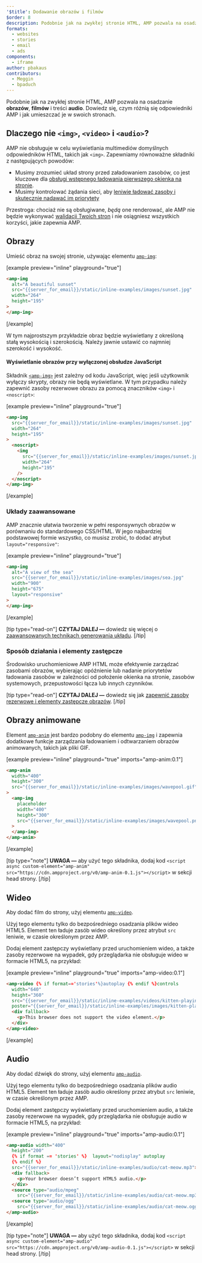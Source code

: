 ```yaml
---
'$title': Dodawanie obrazów i filmów
$order: 8
description: Podobnie jak na zwykłej stronie HTML, AMP pozwala na osadzanie obrazów, filmów i treści audio. Dowiedz się, czym różnią się odpowiedniki AMP i dowiedz się, jak...
formats:
  - websites
  - stories
  - email
  - ads
components:
  - iframe
author: pbakaus
contributors:
  - Meggin
  - bpaduch
---
```


Podobnie jak na zwykłej stronie HTML, AMP pozwala na osadzanie **obrazów**, **filmów** i treści **audio**. Dowiedz się, czym różnią się odpowiedniki AMP i jak umieszczać je w swoich stronach.

## Dlaczego nie `<img>`, `<video>` i `<audio>`?

AMP nie obsługuje w celu wyświetlania multimediów domyślnych odpowiedników HTML, takich jak `<img>`. Zapewniamy równoważne składniki z następujących powodów:

- Musimy zrozumieć układ strony przed załadowaniem zasobów, co jest kluczowe dla [obsługi wstępnego ładowania pierwszego okienka na stronie](../../../../about/how-amp-works.html#size-all-resources-statically).
- Musimy kontrolować żądania sieci, aby [leniwie ładować zasoby i skutecznie nadawać im priorytety](../../../../about/how-amp-works.html#prioritize-resource-loading)

Przestroga: chociaż nie są obsługiwane, _będą_ one renderować, ale AMP nie będzie wykonywać [walidacji Twoich stron](../../../../documentation/guides-and-tutorials/learn/validation-workflow/validate_amp.md) i nie osiągniesz wszystkich korzyści, jakie zapewnia AMP.

## Obrazy

Umieść obraz na swojej stronie, używając elementu [`amp-img`](../../../../documentation/components/reference/amp-img.md):

[example preview="inline" playground="true"]

```html
<amp-img
  alt="A beautiful sunset"
  src="{{server_for_email}}/static/inline-examples/images/sunset.jpg"
  width="264"
  height="195"
>
</amp-img>
```

[/example]

W tym najprostszym przykładzie obraz będzie wyświetlany z określoną stałą wysokością i szerokością. Należy jawnie ustawić co najmniej szerokość i wysokość.

#### Wyświetlanie obrazów przy wyłączonej obsłudze JavaScript

Składnik [`<amp-img>`](../../../../documentation/components/reference/amp-img.md) jest zależny od kodu JavaScript, więc jeśli użytkownik wyłączy skrypty, obrazy nie będą wyświetlane. W tym przypadku należy zapewnić zasoby rezerwowe obrazu za pomocą znaczników `<img>` i `<noscript>`:

[example preview="inline" playground="true"]

```html
<amp-img
  src="{{server_for_email}}/static/inline-examples/images/sunset.jpg"
  width="264"
  height="195"
>
  <noscript>
    <img
      src="{{server_for_email}}/static/inline-examples/images/sunset.jpg"
      width="264"
      height="195"
    />
  </noscript>
</amp-img>
```

[/example]

### Układy zaawansowane

AMP znacznie ułatwia tworzenie w pełni responsywnych obrazów w porównaniu do standardowego CSS/HTML. W jego najbardziej podstawowej formie wszystko, co musisz zrobić, to dodać atrybut `layout="responsive"`:

[example preview="inline" playground="true"]

```html
<amp-img
  alt="A view of the sea"
  src="{{server_for_email}}/static/inline-examples/images/sea.jpg"
  width="900"
  height="675"
  layout="responsive"
>
</amp-img>
```

[/example]

[tip type="read-on"] **CZYTAJ DALEJ —** dowiedz się więcej o [zaawansowanych technikach generowania układu](../../../../documentation/guides-and-tutorials/develop/style_and_layout/control_layout.md). [/tip]

### Sposób działania i elementy zastępcze

Środowisko uruchomieniowe AMP HTML może efektywnie zarządzać zasobami obrazów, wybierając opóźnienie lub nadanie priorytetów ładowania zasobów w zależności od położenie okienka na stronie, zasobów systemowych, przepustowości łącza lub innych czynników.

[tip type="read-on"] **CZYTAJ DALEJ —** dowiedz się jak [zapewnić zasoby rezerwowe i elementy zastępcze obrazów](../../../../documentation/guides-and-tutorials/develop/style_and_layout/placeholders.md). [/tip]

## Obrazy animowane

Element [`amp-anim`](../../../../documentation/components/reference/amp-anim.md) jest bardzo podobny do elementu [`amp-img`](../../../../documentation/components/reference/amp-img.md) i zapewnia dodatkowe funkcje zarządzania ładowaniem i odtwarzaniem obrazów animowanych, takich jak pliki GIF.

[example preview="inline" playground="true" imports="amp-anim:0.1"]

```html
<amp-anim
  width="400"
  height="300"
  src="{{server_for_email}}/static/inline-examples/images/wavepool.gif"
>
  <amp-img
    placeholder
    width="400"
    height="300"
    src="{{server_for_email}}/static/inline-examples/images/wavepool.png"
  >
  </amp-img>
</amp-anim>
```

[/example]

[tip type="note"] **UWAGA —** aby użyć tego składnika, dodaj kod `<script async custom-element="amp-anim" src="https://cdn.ampproject.org/v0/amp-anim-0.1.js"></script>` w sekcji head strony. [/tip]

## Wideo

Aby dodać film do strony, użyj elementu [`amp-video`](../../../../documentation/components/reference/amp-video.md).

Użyj tego elementu tylko do bezpośredniego osadzania plików wideo HTML5. Element ten ładuje zasób wideo określony przez atrybut `src` leniwie, w czasie określonym przez AMP.

Dodaj element zastępczy wyświetlany przed uruchomieniem wideo, a także zasoby rezerwowe na wypadek, gdy przeglądarka nie obsługuje wideo w formacie HTML5, na przykład:

[example preview="inline" playground="true" imports="amp-video:0.1"]

```html
<amp-video {% if format=='stories'%}autoplay {% endif %}controls
  width="640"
  height="360"
  src="{{server_for_email}}/static/inline-examples/videos/kitten-playing.mp4"
  poster="{{server_for_email}}/static/inline-examples/images/kitten-playing.png">
  <div fallback>
    <p>This browser does not support the video element.</p>
  </div>
</amp-video>
```

[/example]

## Audio

Aby dodać dźwięk do strony, użyj elementu [`amp-audio`](../../../../documentation/components/reference/amp-audio.md).

Użyj tego elementu tylko do bezpośredniego osadzania plików audio HTML5. Element ten ładuje zasób audio określony przez atrybut `src` leniwie, w czasie określonym przez AMP.

Dodaj element zastępczy wyświetlany przed uruchomieniem audio, a także zasoby rezerwowe na wypadek, gdy przeglądarka nie obsługuje audio w formacie HTML5, na przykład:

[example preview="inline" playground="true" imports="amp-audio:0.1"]

```html
<amp-audio width="400"
  height="200"
  {% if format == 'stories' %}  layout="nodisplay" autoplay
  {% endif %}
  src="{{server_for_email}}/static/inline-examples/audio/cat-meow.mp3">
  <div fallback>
    <p>Your browser doesn’t support HTML5 audio.</p>
  </div>
  <source type="audio/mpeg"
    src="{{server_for_email}}/static/inline-examples/audio/cat-meow.mp3">
  <source type="audio/ogg"
    src="{{server_for_email}}/static/inline-examples/audio/cat-meow.ogg">
</amp-audio>
```

[/example]

[tip type="note"] **UWAGA —** aby użyć tego składnika, dodaj kod `<script async custom-element="amp-audio" src="https://cdn.ampproject.org/v0/amp-audio-0.1.js"></script>` w sekcji head strony. [/tip]
